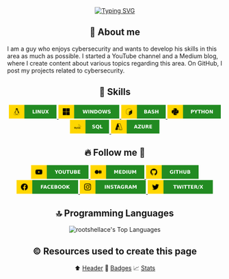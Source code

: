 <!-- Header section -->
<div align="center">
<a href="https://git.io/typing-svg"><img src="https://readme-typing-svg.herokuapp.com?font=Tilt+Neon&size=40&pause=1000&color=228B22&center=true&vCenter=true&multiline=true&random=false&width=850&height=150&lines=user%40server%3A~%23_+whoami;rootshellace" alt="Typing SVG" /></a>
</div>

<!-- About me section -->
<h2 align="center"> 📌 About me </h2>

<p>I am a guy who enjoys cybersecurity and wants to develop his skills in this area as much as possible. I started a YouTube channel and a Medium blog, where I create content about various topics regarding this area. On GitHub, I post my projects related to cybersecurity.</p>

<!-- Technologies & Tools section -->
<h2 align="center"> 🔧 Skills </h2>

<div align="center">
<a href="">
    <img height="32" alt="Linux" src="img_tech/linux.svg" />
</a>
<a href="">
    <img height="32" alt="Windows" src="img_tech/windows.svg" />
</a>
<a href="">
    <img height="32" alt="Bash" src="img_tech/bash.svg" />
</a>
<a href="">
    <img height="32" alt="Python" src="img_tech/python.svg" />
</a>
<a href="">
    <img height="32" alt="SQL" src="img_tech/sql.svg" />
</a>
<a href="">
    <img height="32" alt="Azure" src="img_tech/azure.svg" />
</a>
</div>

<!-- Follow me section -->
<h2 align="center"> 🔥 Follow me 🏃 </h2>

<div align="center">
<a href="https://www.youtube.com/@rootshellace">
    <img height="32" alt="YouTube" src="img_media/youtube.svg" />
</a>
<a href="https://medium.com/@rootshellace">
    <img height="32" alt="Medium" src="img_media/medium.svg" />
</a>
<a href="https://github.com/rootshellace">
    <img height="32" alt="GitHub" src="img_media/github.svg" />
</a>
<a href="https://www.facebook.com/rootshellace">
    <img height="32" alt="Facebook" src="img_media/facebook.svg" />
</a>
<a href="https://www.instagram.com/rootshellace">
    <img height="32" alt="Instagram" src="img_media/instagram.svg" />
</a>
<a href="https://twitter.com/rootshellace">
    <img height="32" alt="Twitter/X" src="img_media/twitter_x.svg" />
</a>
</div>

<!-- Top programming languages used section -->
<h2 align="center"> 🔝 Programming Languages </h2>

<div align="center">

![rootshellace's Top Languages](https://github-readme-stats.vercel.app/api/top-langs/?username=rootshellace&theme=gruvbox&show_icons=true&hide_border=true&layout=compact)

</div>

<!-- Stats section 
<h2 align="center"> 💹 My stats </h2>

<div align="center">

![rootshellace's Stats](https://github-readme-stats.vercel.app/api?username=rootshellace&theme=gruvbox&show_icons=true&hide_border=true&count_private=true)
![rootshellace's Streak](https://github-readme-streak-stats.herokuapp.com/?user=rootshellace&theme=gruvbox&hide_border=true)

</div>

</br>
-->

<!-- Resources section -->
<h2 align="center"> ©️ Resources used to create this page </h2>

<div align="center">

⬆️ <a href="https://readme-typing-svg.herokuapp.com/demo/">Header</a>
📛 <a href="https://shields.io/badges/static-badge">Badges</a>
📈 <a href="https://gh-stats-gen.vercel.app/">Stats</a>


</div>
